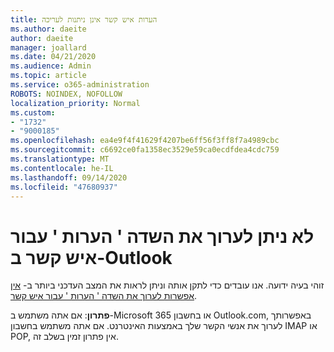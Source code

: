 ```yaml
---
title: הערות איש קשר אינן ניתנות לעריכה
ms.author: daeite
author: daeite
manager: joallard
ms.date: 04/21/2020
ms.audience: Admin
ms.topic: article
ms.service: o365-administration
ROBOTS: NOINDEX, NOFOLLOW
localization_priority: Normal
ms.custom:
- "1732"
- "9000185"
ms.openlocfilehash: ea4e9f4f41629f4207be6ff56f3ff8f7a4989cbc
ms.sourcegitcommit: c6692ce0fa1358ec3529e59ca0ecdfdea4cdc759
ms.translationtype: MT
ms.contentlocale: he-IL
ms.lasthandoff: 09/14/2020
ms.locfileid: "47680937"
---
```

# <a name="cant-edit-the-notes-field-for-a-contact-in-outlook"></a>לא ניתן לערוך את השדה ' הערות ' עבור איש קשר ב-Outlook

זוהי בעיה ידועה. אנו עובדים כדי לתקן אותה וניתן לראות את המצב העדכני ביותר ב- [אין אפשרות לערוך את השדה ' הערות ' עבור איש קשר](https://support.office.com/article/fb8394ce-04ce-48b5-bae4-be46f77f10fe).

**פתרון**: אם אתה משתמש ב-Microsoft 365 או בחשבון Outlook.com, באפשרותך לערוך את אנשי הקשר שלך באמצעות האינטרנט. אם אתה משתמש בחשבון IMAP או POP, אין פתרון זמין בשלב זה.